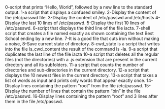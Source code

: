 0-script that prints “Hello, World”, followed by a new line to the standard output.
1-a script that displays a confused smiley.
2-Display the content of the /etc/passwd file.
3-Display the content of /etc/passwd and /etc/hosts
4-Display the last 10 lines of /etc/passwd.
5-Display the first 10 lines of /etc/passwd.
6-script that displays the third line of the file iacta.
7-shell script that creates a file named exactly as shown containing the text Best School ending by a new line.
7-It is a good file that cuts iron without making a noise, 8-Save current state of directory.
8-cwd_state is a script that writes into the file ls_cwd_content the result of the command ls -la.
9-a script that duplicates the last line of the file iacta
10-a script that deletes all the regular files (not the directories) with a .js extension that are present in the current directory and all its subfolders.
11-a script that counts the number of directories and sub-directories in the current directory.
12-a script that displays the 10 newest files in the current directory.
13-a script that takes a list of words as input and prints only words that appear exactly once.
14-Display lines containing the pattern “root” from the file /etc/passwd.
15-Display the number of lines that contain the pattern “bin” in the file /etc/passwd.
16-Display lines containing the pattern “root” and 3 lines after them in the file /etc/passwd.
